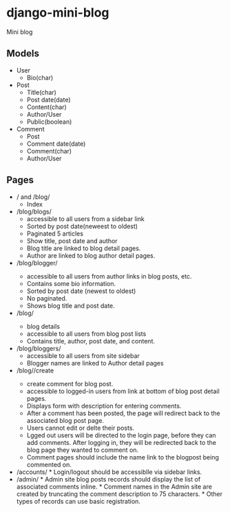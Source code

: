 # django-mini-blog
Mini blog 

## Models
* User
	* Bio(char)
* Post
	* Title(char)
	* Post date(date)
	* Content(char)
	* Author/User
	* Public(boolean)
* Comment
	* Post
	* Comment date(date)
	* Comment(char)
	* Author/User

## Pages
* / and /blog/
	* Index
* /blog/blogs/
	* accessible to all users from a sidebar link
	* Sorted by post date(neweest to oldest)
	* Paginated 5 articles
	* Show title, post date and author
	* Blog title are linked to blog detail pages.
	* Author are linked to blog author detail pages.
* /blog/blogger/<author-id>
	* accessible to all users from author links in blog posts, etc.
	* Contains some bio information.
	* Sorted by post date (newest to oldest)
	* No paginated.
	* Shows blog title and post date.
* /blog/<blog-id>
	* blog details
	* accessible to all users from blog post lists
	* Contains title, author, post date, and content.
* /blog/bloggers/
	* accessible to all users from site sidebar
	* Blogger names are linked to Author detail pages
* /blog/<blog-id>/create
	* create comment for blog post.
	* accessible to logged-in users from link at bottom of blog post detail pages.
	* Displays form with description for entering comments.
	* After a comment has been posted, the page will redirect back to the associated blog post page.
	* Users cannot edit or delte their posts.
	* Lgged out users will be directed to the login page, before they can add comments. After logging in, they will be redirected back to the blog page they wanted to comment on.
	* Comment pages should include the name link to the blogpost being commented on.
* /accounts/<standardurls>
		* Login/logout should be accessiblle via sidebar links.
* /admin/<standardurls>
		* Admin site blog posts records should display the list of associated comments inline.
		* Comment names in the Admin site are created by truncating the comment description to 75 characters.
		* Other types of records can use basic registration.
